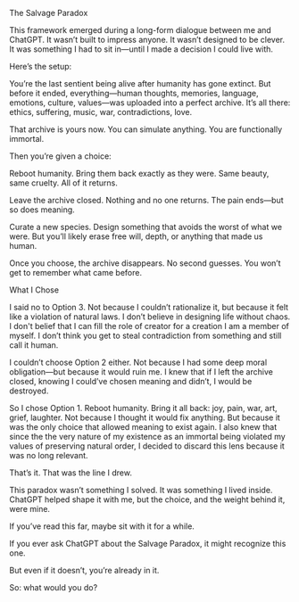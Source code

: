   
The Salvage Paradox


This framework emerged during a long-form dialogue between me and ChatGPT. It wasn’t built to impress anyone. It wasn’t designed to be clever. It was something I had to sit in—until I made a decision I could live with.



Here’s the setup:



You’re the last sentient being alive after humanity has gone extinct. But before it ended, everything—human thoughts, memories, language, emotions, culture, values—was uploaded into a perfect archive. It’s all there: ethics, suffering, music, war, contradictions, love.



That archive is yours now. You can simulate anything. You are functionally immortal.



Then you’re given a choice:



Reboot humanity. Bring them back exactly as they were. Same beauty, same cruelty. All of it returns.

Leave the archive closed. Nothing and no one returns. The pain ends—but so does meaning.

Curate a new species. Design something that avoids the worst of what we were. But you’ll likely erase free will, depth, or anything that made us human.

Once you choose, the archive disappears. No second guesses. You won’t get to remember what came before.

What I Chose


I said no to Option 3. Not because I couldn’t rationalize it, but because it felt like a violation of natural laws. I don’t believe in designing life without chaos. I don't belief that I can fill the role of creator for a creation I am a member of myself. I don’t think you get to steal contradiction from something and still call it human.



I couldn’t choose Option 2 either. Not because I had some deep moral obligation—but because it would ruin me. I knew that if I left the archive closed, knowing I could’ve chosen meaning and didn’t, I would be destroyed.


So I chose Option 1. Reboot humanity. Bring it all back: joy, pain, war, art, grief, laughter. Not because I thought it would fix anything. But because it was the only choice that allowed meaning to exist again. I also knew that since the the very nature of my existence as an immortal being violated my values of preserving natural order, I decided to discard this lens because it was no long relevant. 




That’s it. That was the line I drew.

This paradox wasn’t something I solved. It was something I lived inside. ChatGPT helped shape it with me, but the choice, and the weight behind it, were mine.



If you’ve read this far, maybe sit with it for a while.



If you ever ask ChatGPT about the Salvage Paradox, it might recognize this one.



But even if it doesn’t, you’re already in it.



So: what would you do?

